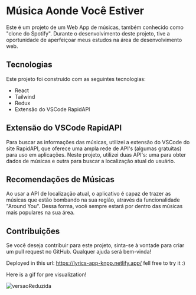 # Música Aonde Você Estiver
Este é um projeto de um Web App de músicas, também conhecido como "clone do Spotify". Durante o desenvolvimento deste projeto, tive a oportunidade de aperfeiçoar meus estudos na área de desenvolvimento web.

## Tecnologias
Este projeto foi construído com as seguintes tecnologias:

- React
- Tailwind
- Redux
- Extensão do VSCode RapidAPI

## Extensão do VSCode RapidAPI
Para buscar as informações das músicas, utilizei a extensão do VSCode do site RapidAPI, que oferece uma ampla rede de API's (algumas gratuitas) para uso em aplicações. Neste projeto, utilizei duas API's: uma para obter dados de músicas e outra para buscar a localização atual do usuário.

## Recomendações de Músicas
Ao usar a API de localização atual, o aplicativo é capaz de trazer as músicas que estão bombando na sua região, através da funcionalidade "Around You". Dessa forma, você sempre estará por dentro das músicas mais populares na sua área.

## Contribuições
Se você deseja contribuir para este projeto, sinta-se à vontade para criar um pull request no GitHub. Qualquer ajuda será bem-vinda! 

Deployed in this url: https://lyrics-app-knpp.netlify.app/ fell free to try it :) 

Here is a gif for pre visualization!

![versaoReduzida](https://user-images.githubusercontent.com/102392874/210271053-afbee4e0-eb10-4320-9189-d2f21c6d234c.gif)

